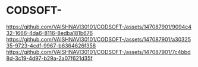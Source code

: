 # CODSOFT-
https://github.com/VAISHNAVI30101/CODSOFT-/assets/147087901/9094c432-1666-4da6-8116-8edba181b676
https://github.com/VAISHNAVI30101/CODSOFT-/assets/147087901/a3032535-9723-4cdf-9967-b6364626f358
https://github.com/VAISHNAVI30101/CODSOFT-/assets/147087901/7c4bbd8d-3c19-4d97-b29a-2a07f621d35f


